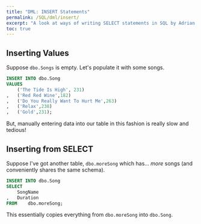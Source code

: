 ```yaml
---
title: "DML: INSERT Statements"
permalink: /SQL/dml/insert/
excerpt: "A look at ways of writing SELECT statements in SQL by Adrian Ng"
toc: true
---
```


## Inserting Values

Suppose `dbo.Songs` is empty.
Let's populate it with some songs.

```sql
INSERT INTO dbo.Song
VALUES
	('The Tide Is High', 231)
,	('Red Red Wine',182)
,	('Do You Really Want To Hurt Me',263)
,	('Relax',238)
,	('Gold',231);
```

But, manually entering data into our table in this fashion is really slow and tedious!

## Inserting from SELECT

Suppose I've got another table, `dbo.moreSong` which has... _more_ songs (and conveniently shares the same schema).

```sql
INSERT INTO dbo.Song
SELECT
	SongName
,	Duration
FROM	dbo.moreSong;
```
This essentially copies everything from `dbo.moreSong` into `dbo.Song`.
